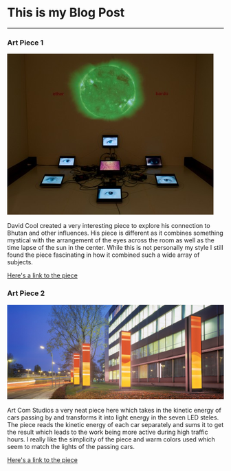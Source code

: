 # This is my Blog Post
------

### Art Piece 1
![David Cool](images/pic1.jpg?raw=true "David Cool")

David Cool created a very interesting piece to explore his connection to Bhutan and other influences. His piece is different as it combines something mystical with the arrangement of the eyes across the room as well as the time lapse of the sun in the center. While this is not personally my style I still found the piece fascinating in how it combined such a wide array of subjects.

[Here's a link to the piece](https://davidcool.com/portfolio/ether-bardo-installation/)

### Art Piece 2

![ART+COM Studios](images/pic2.jpg?raw=true "ART+COM Studios")

Art Com Studios a very neat piece here which takes in the kinetic energy of cars passing by and transforms it into light energy in the seven LED steles. The piece reads the kinetic energy of each car separately and sums it to get the result which leads to the work being more active during high traffic hours. I really like the simplicity of the piece and warm colors used which seem to match the lights of the passing cars.

[Here's a link to the piece](https://artcom.de/en/project/reactive-sparks/)


